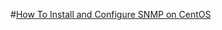 #[How To Install and Configure SNMP on CentOS](https://www.liquidweb.com/kb/how-to-install-and-configure-snmp-on-centos/)

